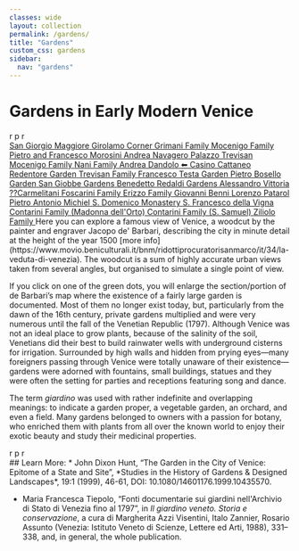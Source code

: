 ```yaml
---
classes: wide
layout: collection
permalink: /gardens/
title: "Gardens"
custom_css: gardens
sidebar:
  nav: "gardens"
---
```

# Gardens in Early Modern Venice
<div class="ornament">r p r</div>
<!-- <img src="../assets/img/72dpi_venice_map.jpg" width="1295px"/>

{{ site.baseurl }}assets/img/72dpi_fresco_all.jpg-->
<div>
  <svg id="map-points" version="1.1" xmlns="http://www.w3.org/2000/svg" xmlns:xlink="http://www.w3.org/1999/xlink" viewbox="0 0 4000 2000">

 <image id="Vmap" width="100%" height="100%" xlink:href="{{ site.baseurl }}assets/img/VProject-all.png"/>

<!-- San Giorgio Maggiore -->
 <a href="{{ site.baseurl }}gardens/sgiorgiom/">
   <circle cx="2050" cy="1700" class="svg-outer" />
   <circle cx="2050" cy="1700" class="svg-inner" />
   <text x="2100" y="1720" class="svg-map-label">San Giorgio Maggiore</text>
 </a>

 <!-- **************** Murano **************** -->

 <!-- Murano - Girolamo Corner -->
 <a href="{{ site.baseurl }}gardens/girolamo/">
   <circle cx="2200" cy="352" class="svg-outer" />
   <circle cx="2200" cy="352" class="svg-inner" />
   <text x="2250" y="372" class="svg-map-label">Girolamo Corner</text>
 </a>

 <!-- Murano - Grimani Family (St. Chiara) -->
 <a href="{{ site.baseurl }}gardens/grimani/">
   <circle cx="2340" cy="535" class="svg-outer" />
   <circle cx="2340" cy="535" class="svg-inner" />
   <text x="2300" y="555" style="text-anchor:end" class="svg-map-label">Grimani Family</text>
 </a>

 <!-- Murano - Mocenigo Family-->
<a href="{{ site.baseurl }}gardens/mocenigo-murano/">
  <circle cx="2380" cy="535" class="svg-outer" />
  <circle cx="2380" cy="535" class="svg-inner" />
  <text x="2430" y="595"  class="svg-map-label">Mocenigo Family</text>
</a>

<!-- Murano - Pietry and Francesco Morosini -->
<a href="{{ site.baseurl }}gardens/morosini/">
  <circle cx="2365" cy="475" class="svg-outer" />
  <circle cx="2365" cy="475" class="svg-inner" />
  <text x="2325" y="495"  style="text-anchor:end" class="svg-map-label">Pietro and Francesco Morosini</text>
</a>

<!-- Murano - Andrea Navagero -->
<a href="{{ site.baseurl }}gardens/navagero/">
  <circle cx="2425" cy="490" class="svg-outer" />
  <circle cx="2425" cy="490" class="svg-inner" />
  <text x="2475" y="515" class="svg-map-label">Andrea Navagero</text>
</a>

<!-- Murano - Palazzo Trevisan -->
<a href="{{ site.baseurl }}gardens/trevisan-murano/">
  <circle cx="2400" cy="450" class="svg-outer" />
  <circle cx="2400" cy="450" class="svg-inner" />
  <text x="2450" y="450" class="svg-map-label">Palazzo Trevisan</text>
</a>

<!-- **************** Giudecca **************** -->

<!-- Giudecca - Mocenigo Family-->
<a href="{{ site.baseurl }}gardens/mocenigo-giudecca/">
  <circle cx="1350" cy="1825" class="svg-outer" />
  <circle cx="1350" cy="1825" class="svg-inner" />
  <text x="1400" y="1845" class="svg-map-label">Mocenigo Family</text>
</a>

<!-- Giudecca - Nani Family-->
<a href="{{ site.baseurl }}gardens/nani/">
  <circle cx="1460" cy="1780" class="svg-outer" />
  <circle cx="1460" cy="1780" class="svg-inner" />
  <text x="1510" y="1790" class="svg-map-label">Nani Family</text>
</a>

<!-- Giudecca - Andrea Dandolo -->
<a href="{{ site.baseurl }}gardens/dandolo/">
  <circle cx="1560" cy="1875" class="svg-outer" />
  <circle cx="1560" cy="1875" class="svg-inner" />
  <text x="1610" y="1895" class="svg-map-label">Andrea Dandolo</text>
</a>

<!-- Giudecca - Casino Cattaneo -->
<a href="{{ site.baseurl }}gardens/casino/">
  <!-- <circle cx="80" cy="1495" class="svg-outer" />
  <circle cx="80" cy="1495" class="svg-inner" /> -->
  <text x="80" y="1495" font-size="55" font-family="'Helvetica', sans-serif" text-anchor="start" fill="black">⬅︎ Casino Cattaneo</text>
</a>

<!-- Giudecca - Redentore -->
<a href="{{ site.baseurl }}gardens/redentore/">
  <circle cx="525" cy="1800" class="svg-outer" />
  <circle cx="525" cy="1800" class="svg-inner" />
  <text x="575" y="1820" class="svg-map-label">Redentore Garden</text>
</a>

<!-- Giudecca - Trevisan Family -->
<a href="{{ site.baseurl }}gardens/trevisan-giudecca/">
  <circle cx="270" cy="1775" class="svg-outer" />
  <circle cx="270" cy="1775" class="svg-inner" />
  <text x="260" y="1740" class="svg-map-label">Trevisan Family</text>
</a>

<!-- **************** Venice San Giobbe **************** -->

<!-- S. Giobbe - Francesco Testa -->
<a href="{{ site.baseurl }}gardens/testa/">
  <circle cx="720" cy="510" class="svg-outer" />
  <circle cx="720" cy="510" class="svg-inner" />
  <text x="770" y="530" class="svg-map-label">Francesco Testa Garden</text>
</a>

<!-- S. Giobbe - Pietro Bosello -->
<a href="{{ site.baseurl }}gardens/bosello/">
  <circle cx="730" cy="470" class="svg-outer" />
  <circle cx="730" cy="470" class="svg-inner" />
  <text x="780" y="490" class="svg-map-label">Pietro Bosello Garden</text>
</a>

<!-- S. Giobbe - San Giobbe -->
<a href="{{ site.baseurl }}gardens/sgiobbe/">
  <circle cx="625" cy="475" class="svg-outer" />
  <circle cx="625" cy="475" class="svg-inner" />
  <text x="575" y="500" class="svg-map-label">San Giobbe Gardens</text>
</a>

<!-- S. Giobbe - Benedetto Redaldi -->
<a href="{{ site.baseurl }}gardens/redaldi/">
  <circle cx="700" cy="435" class="svg-outer" />
  <circle cx="700" cy="435" class="svg-inner" />
  <text x="750" y="400" font-size="55" class="svg-map-label">Benedetto Redaldi Gardens</text>
</a>


<!-- **************** Venice  **************** -->

<!-- Alessandro Vittoria alla Pieta -->
<a href="{{ site.baseurl }}gardens/vittoria/">
  <circle cx="2290" cy="1135" class="svg-outer" />
  <circle cx="2290" cy="1135" class="svg-inner" />
  <text x="2340" y="1155" class="svg-map-label">Alessandro Vittoria</text>
</a>

<!-- Carmelitani -->
<a href="{{ site.baseurl }}gardens/xx/">
  <circle cx="555" cy="580" class="svg-outer" />
  <circle cx="555" cy="580" class="svg-inner" />
  <text x="605" y="600" class="svg-map-label">??Carmelitani</text>
</a>

<!-- Foscarini ai Carmini -->
<a href="{{ site.baseurl }}gardens/foscarini/">
  <circle cx="390" cy="830" class="svg-outer" />
  <circle cx="390" cy="830" class="svg-inner" />
  <text x="440" y="850" font-size="55" class="svg-map-label">Foscarini Family</text>
</a>

<!-- Erizzo Family -->
<a href="{{ site.baseurl }}gardens/erizzo/">
  <circle cx="1670" cy="670" class="svg-outer" />
  <circle cx="1670" cy="670" class="svg-inner" />
  <text x="1720" y="690" font-size="55" class="svg-map-label">Erizzo Family</text>
</a>

<!-- Giovanni Beni -->
<a href="{{ site.baseurl }}gardens/beni/">
  <circle cx="475" cy="905" class="svg-outer" />
  <circle cx="475" cy="905" class="svg-inner" />
  <text x="425" y="925" class="svg-map-label">Giovanni Benni</text>
</a>

<!-- Lorenzo Patarol -->
<a href="{{ site.baseurl }}gardens/patarol/">
  <circle cx="1200" cy="430" class="svg-outer" />
  <circle cx="1200" cy="430" class="svg-inner" />
  <text x="1250" y="450" font-size="55" class="svg-map-label">Lorenzo Patarol</text>
</a>

<!-- Pietro Antonio Michiel -->
<a href="{{ site.baseurl }}gardens/michiel/">
  <circle cx="515" cy="955" class="svg-outer" />
  <circle cx="515" cy="955" class="svg-inner" />
  <text x="565" y="975" font-size="55" class="svg-map-label">Pietro Antonio Michiel</text>
</a>

<!-- S. Domenico Monastery -->
<a href="{{ site.baseurl }}gardens/sdomenico/">
  <circle cx="3255" cy="1335" class="svg-outer" />
  <circle cx="3255" cy="1335" class="svg-inner" />
  <text x="3305" y="1355" font-size="55" class="svg-map-label">S. Domenico Monastery</text>
</a>

<!-- S. Francesco della Vigna -->
<a href="{{ site.baseurl }}gardens/sfrancesco/">
  <circle cx="2500" cy="900" class="svg-outer" />
  <circle cx="2500" cy="900" class="svg-inner" />
  <text x="2550" y="920" font-size="55" class="svg-map-label">S. Francesco della Vigna</text>
</a>

<!-- Contarini Family Madonna dell'Orto -->
<a href="{{ site.baseurl }}gardens/contarini-orto/">
  <circle cx="1435" cy="495" class="svg-outer" />
  <circle cx="1435" cy="495" class="svg-inner" />
  <text x="1485" y="515" font-size="55" class="svg-map-label">Contarini Family (Madonna dell'Orto)</text>
</a>

<!-- Contarini Family S. Samuel -->
<a href="{{ site.baseurl }}gardens/contarini-ssamuel/">
  <circle cx="745" cy="910" class="svg-outer" />
  <circle cx="745" cy="910" class="svg-inner" />
  <text x="795" y="930" font-size="55" class="svg-map-label">Contarini Family (S. Samuel)</text>
</a>

<!-- Ziliolo Family -->
<a href="{{ site.baseurl }}gardens/ziliolo/">
  <circle cx="990" cy="970" class="svg-outer" />
  <circle cx="990" cy="970" class="svg-inner" />
  <text x="980" y="1040" font-size="55" class="svg-map-label">Ziliolo Family </text>
</a>

</svg>
</div>
Here you can explore a famous view of Venice, a woodcut by the painter and engraver Jacopo de' Barbari, describing the city in minute detail at the height of the year 1500 [more info](https://www.movio.beniculturali.it/bnm/ridottiprocuratorisanmarco/it/34/la-veduta-di-venezia). The woodcut is a sum of highly accurate urban views taken from several angles, but organised to simulate a single point of view.

If you click on one of the green dots, you will enlarge the section/portion of de Barbari’s map where the existence of a fairly large garden is documented. Most of them no longer exist today, but, particularly from the dawn of the 16th century, private gardens multiplied and were very numerous until the fall of the Venetian Republic (1797). Although Venice was not an ideal place to grow plants, because of the salinity of the soil, Venetians did their best to build rainwater wells with underground cisterns for irrigation. Surrounded by high walls and hidden from prying eyes—many foreigners passing through Venice were totally unaware of their existence—gardens were adorned with fountains, small buildings, statues and they were often the setting for parties and receptions featuring song and dance.

The term *giardino* was used with rather indefinite and overlapping meanings: to indicate a garden proper, a vegetable garden, an orchard, and even a field. Many gardens belonged to owners with a passion for botany, who enriched them with plants from all over the known world to enjoy their exotic beauty and study their medicinal properties.
<div class="ornament">r p r</div>
## Learn More:
* John Dixon Hunt, “The Garden in the City of Venice: Epitome of a State and Site”, *Studies in the History of Gardens & Designed Landscapes*, 19:1 (1999), 46-61, DOI: 10.1080/14601176.1999.10435570.

* Maria Francesca Tiepolo, “Fonti documentarie sui giardini nell'Archivio di Stato di Venezia fino al 1797”, in *Il giardino veneto. Storia e conservazione*, a cura di Margherita Azzi Visentini, Italo Zannier, Rosario Assunto (Venezia: Istituto Veneto di Scienze, Lettere ed Arti, 1988), 331–338, and, in general, the whole publication.
